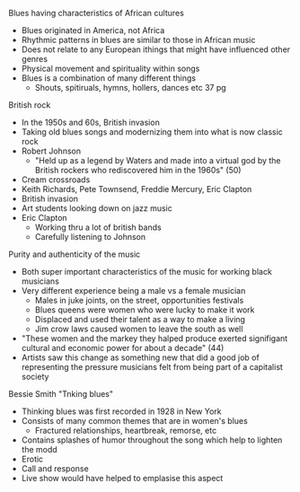 Blues having characteristics of African cultures
- Blues originated in America, not Africa
- Rhythmic patterns in blues are similar to those in African music 
- Does not relate to any European ithings that might have influenced other genres
- Physical movement and spirituality within songs
- Blues is a combination of many different things
	- Shouts, spitiruals, hymns, hollers, dances etc 37 pg

British rock
- In the 1950s and 60s, British invasion
- Taking old blues songs and modernizing them into what is now classic rock
- Robert Johnson
	- "Held up as a legend by Waters and made into a virtual god by the British rockers who rediscovered him in the 1960s" (50)
- Cream crossroads
- Keith Richards, Pete Townsend, Freddie Mercury, Eric Clapton
- British invasion
- Art students looking down on jazz music
- Eric Clapton
	- Working thru a lot of british bands
	- Carefully listening to Johnson

Purity and authenticity of the music
- Both super important characteristics of the music for working black musicians
- Very different experience being a male vs a female musician
	- Males in juke joints, on the street, opportunities festivals
	- Blues queens were women who were lucky to make it work
	- Displaced and used their talent as a way to make a living
	- Jim crow laws caused women to leave the south as well
- "These women and the markey they halped produce exerted signifigant cultural and economic power for about a decade" (44)
- Artists saw this change as something new that did a good job of representing the pressure musicians felt from being part of a capitalist society

Bessie Smith "Tnking blues"
- Thinking blues was first recorded in 1928 in New York
- Consists of many common themes that are in women's blues
	- Fractured relationships, heartbreak, remorse, etc
- Contains splashes of humor throughout the song which help to lighten the modd
- Erotic
- Call and response
- Live show would have helped to emplasise this aspect

